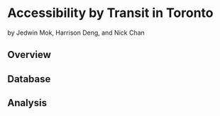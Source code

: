 # Accessibility by Transit in Toronto
by Jedwin Mok, Harrison Deng, and Nick Chan

## Overview

## Database

## Analysis
